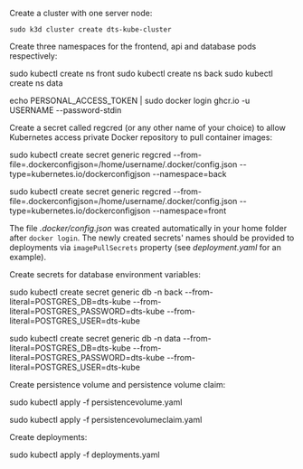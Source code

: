 Create a cluster with one server node:
```
sudo k3d cluster create dts-kube-cluster

```
Create three namespaces for the frontend, api and database pods respectively:

sudo kubectl create ns front
sudo kubectl create ns back
sudo kubectl create ns data

echo PERSONAL_ACCESS_TOKEN | sudo docker login ghcr.io -u USERNAME --password-stdin

Create a secret called regcred (or any other name of your choice) to allow Kubernetes access private Docker repository to pull container images:

sudo kubectl create secret generic regcred --from-file=.dockerconfigjson=/home/username/.docker/config.json --type=kubernetes.io/dockerconfigjson --namespace=back

sudo kubectl create secret generic regcred --from-file=.dockerconfigjson=/home/username/.docker/config.json --type=kubernetes.io/dockerconfigjson --namespace=front

The file *.docker/config.json* was created automatically in your home folder after `docker login`. The newly created secrets' names should be provided to deployments via `imagePullSecrets` property (see *deployment.yaml* for an example).

Create secrets for database environment variables:

sudo kubectl create secret generic db -n back --from-literal=POSTGRES_DB=dts-kube --from-literal=POSTGRES_PASSWORD=dts-kube --from-literal=POSTGRES_USER=dts-kube

sudo kubectl create secret generic db -n data --from-literal=POSTGRES_DB=dts-kube --from-literal=POSTGRES_PASSWORD=dts-kube --from-literal=POSTGRES_USER=dts-kube

Create persistence volume and persistence volume claim:

sudo kubectl apply -f persistencevolume.yaml

sudo kubectl apply -f persistencevolumeclaim.yaml

Create deployments:

sudo kubectl apply -f deployments.yaml